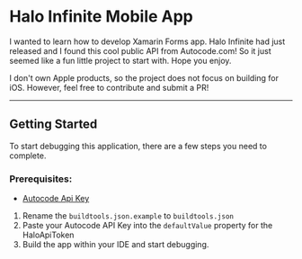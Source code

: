 # Halo Infinite Mobile App

I wanted to learn how to develop Xamarin Forms app. Halo Infinite had just released and I found this cool public API from Autocode.com! So it just seemed like a fun little project to start with. Hope you enjoy.

I don't own Apple products, so the project does not focus on building for iOS. However, feel free to contribute and submit a PR!
____

## Getting Started

To start debugging this application, there are a few steps you need to complete.

### Prerequisites:
- [Autocode Api Key](https://autocode.com/)


1. Rename the `buildtools.json.example` to `buildtools.json`
2. Paste your Autocode API Key into the `defaultValue` property for the HaloApiToken
3. Build the app within your IDE and start debugging.